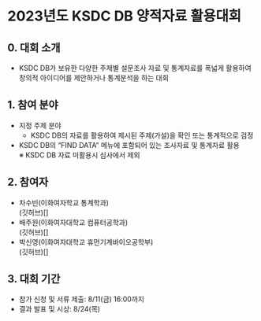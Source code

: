 # **2023년도 KSDC DB 양적자료 활용대회**

## **0. 대회 소개**
- KSDC DB가 보유한 다양한 주제별 설문조사 자료 및 통계자료를 폭넓게 활용하여 창의적 아이디어를 제안하거나 통계분석을 하는 대회

## **1. 참여 분야**
- 지정 주제 분야
  - KSDC DB의 자료를 활용하여 제시된 주제(가설)을 확인 또는 통계적으로 검정
- KSDC DB의 “FIND DATA” 메뉴에 포함되어 있는 조사자료 및 통계자료 활용  
※ KSDC DB 자료 미활용시 심사에서 제외

## **2. 참여자**
- 차수빈(이화여자학교 통계학과)  
  (깃허브)[]
- 배주원(이화여자대학교 컴퓨터공학과)    
  (깃허브)[]
- 박신영(이화여자대학교 휴먼기계바이오공학부)  
  (깃허브)[]

## **3. 대회 기간**
- 참가 신청 및 서류 제출: 8/11(금) 16:00까지
- 결과 발표 및 시상: 8/24(목)

